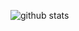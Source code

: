 ![github stats](https://github-readme-stats.vercel.app/api?adnan159=sarah-hart-landolt&show_icons=true&theme=radical)
